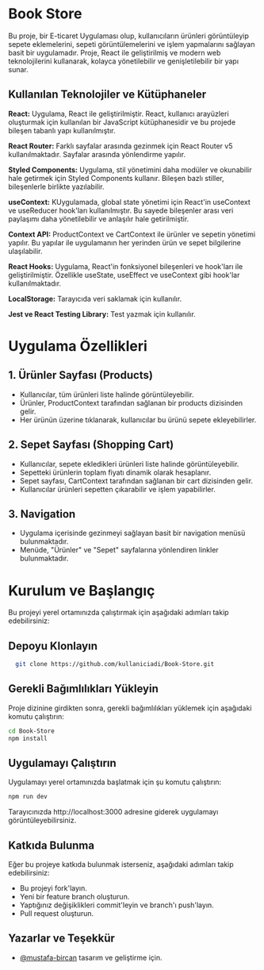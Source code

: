 
# Book Store

Bu proje, bir E-ticaret Uygulaması olup, kullanıcıların ürünleri görüntüleyip sepete eklemelerini, sepeti görüntülemelerini ve işlem yapmalarını sağlayan basit bir uygulamadır. Proje, React ile geliştirilmiş ve modern web teknolojilerini kullanarak, kolayca yönetilebilir ve genişletilebilir bir yapı sunar.
## Kullanılan Teknolojiler ve Kütüphaneler


**React:** Uygulama, React ile geliştirilmiştir. React, kullanıcı arayüzleri oluşturmak için kullanılan bir JavaScript kütüphanesidir ve bu projede bileşen tabanlı yapı kullanılmıştır.

**React Router:** Farklı sayfalar arasında gezinmek için React Router v5 kullanılmaktadır. Sayfalar arasında yönlendirme yapılır.

**Styled Components:** Uygulama, stil yönetimini daha modüler ve okunabilir hale getirmek için Styled Components kullanır. Bileşen bazlı stiller, bileşenlerle birlikte yazılabilir.

**useContext:** KUygulamada, global state yönetimi için React'in useContext ve useReducer hook'ları kullanılmıştır. Bu sayede bileşenler arası veri paylaşımı daha yönetilebilir ve anlaşılır hale getirilmiştir.


**Context API:** ProductContext ve CartContext ile ürünler ve sepetin yönetimi yapılır. Bu yapılar ile uygulamanın her yerinden ürün ve sepet bilgilerine ulaşılabilir.


**React Hooks:** Uygulama, React'in fonksiyonel bileşenleri ve hook'ları ile geliştirilmiştir. Özellikle useState, useEffect ve useContext gibi hook'lar kullanılmaktadır.


**LocalStorage:** Tarayıcıda veri saklamak için kullanılır.


**Jest ve React Testing Library:** Test yazmak için kullanılır.
# Uygulama Özellikleri

## 1. Ürünler Sayfası (Products)
- Kullanıcılar, tüm ürünleri liste halinde görüntüleyebilir.
- Ürünler, ProductContext tarafından sağlanan bir products dizisinden gelir.
- Her ürünün üzerine tıklanarak, kullanıcılar bu ürünü sepete ekleyebilirler.


## 2. Sepet Sayfası (Shopping Cart)
- Kullanıcılar, sepete ekledikleri ürünleri liste halinde görüntüleyebilir.
- Sepetteki ürünlerin toplam fiyatı dinamik olarak hesaplanır.
- Sepet sayfası, CartContext tarafından sağlanan bir cart dizisinden gelir.
- Kullanıcılar ürünleri sepetten çıkarabilir ve işlem yapabilirler.

## 3. Navigation
- Uygulama içerisinde gezinmeyi sağlayan basit bir navigation menüsü bulunmaktadır.
- Menüde, "Ürünler" ve "Sepet" sayfalarına yönlendiren linkler bulunmaktadır.

    
  
# Kurulum ve Başlangıç
 
Bu projeyi yerel ortamınızda çalıştırmak için aşağıdaki adımları takip edebilirsiniz:

## Depoyu Klonlayın
```bash 
  git clone https://github.com/kullaniciadi/Book-Store.git

```


## Gerekli Bağımlılıkları Yükleyin
Proje dizinine girdikten sonra, gerekli bağımlılıkları yüklemek için aşağıdaki komutu çalıştırın:
```bash 
cd Book-Store
npm install
```

## Uygulamayı Çalıştırın
Uygulamayı yerel ortamınızda başlatmak için şu komutu çalıştırın:

```bash 
npm run dev
```

Tarayıcınızda http://localhost:3000 adresine giderek uygulamayı görüntüleyebilirsiniz.

    
## Katkıda Bulunma
Eğer bu projeye katkıda bulunmak isterseniz, aşağıdaki adımları takip edebilirsiniz:

-  Bu projeyi fork'layın.
-  Yeni bir feature branch oluşturun.
-  Yaptığınız değişiklikleri commit'leyin ve branch'ı push'layın.
-  Pull request oluşturun.
  
## Yazarlar ve Teşekkür

- [@mustafa-bircan](https://github.com/mustafa-bircan) tasarım ve geliştirme için.

  
